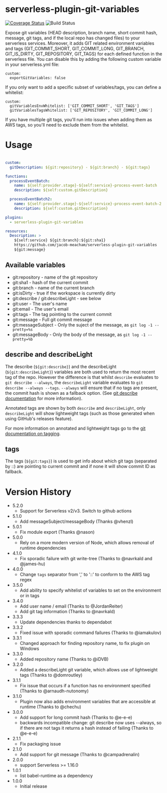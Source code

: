 # serverless-plugin-git-variables
[![Coverage Status](https://coveralls.io/repos/github/jacob-meacham/serverless-plugin-git-variables/badge.svg?branch=develop)](https://coveralls.io/github/jacob-meacham/serverless-plugin-git-variables?branch=develop)
![Build Status](https://github.com/jacob-meacham/serverless-plugin-git-variables/actions/workflows/ci.yml/badge.svg)

Expose git variables (HEAD description, branch name, short commit hash, message, git tags, and if the local repo has changed files) to your serverless services.
Moreover, it adds GIT related environment variables and tags (GIT_COMMIT_SHORT, GIT_COMMIT_LONG, GIT_BRANCH, GIT_IS_DIRTY, GIT_REPOSITORY, GIT_TAGS) for each defined function in the serverless file. You can disable this by adding the following custom variable in your serverless.yml file:

```
custom:
  exportGitVariables: false
```

If you only want to add a specific subset of variables/tags, you can define a whitelist:

```
custom:
  gitVariablesEnvWhitelist: ['GIT_COMMIT_SHORT', 'GIT_TAGS']
  gitVariablesTagsWhitelist: ['GIT_REPOSITORY', 'GIT_COMMIT_LONG']
```

If you have multiple git tags, you'll run into issues when adding them as AWS tags, so you'll need to exclude them from the whitelist.

# Usage
```yaml

custom:
  gitDescription: ${git:repository} - ${git:branch} - ${git:tags}

functions:
  processEventBatch:
    name: ${self:provider.stage}-${self:service}-process-event-batch
    description: ${self:custom.gitDescription}

  processEventBatch2:
    name: ${self:provider.stage}-${self:service}-process-event-batch-2
    description: ${self:custom.gitDescription}

plugins:
  - serverless-plugin-git-variables

resources:
  Description: >
    ${self:service} ${git:branch}:${git:sha1}
    https://github.com/jacob-meacham/serverless-plugin-git-variables
    ${git:message}
```

## Available variables

* git:repository - name of the git repository
* git:sha1 - hash of the current commit
* git:branch - name of the current branch
* git:isDirty - true if the workspace is currently dirty
* git:describe / git:describeLight - see below
* git:user - The user's name
* git:email - The user's email
* git:tags - The tag pointing to the current commit
* git:message - Full git commit message
* git:messageSubject - Only the suject of the message, as `git log -1 --pretty=%s`
* git:messageBody - Only the body of the message, as `git log -1 --pretty=%b`

## describe and describeLight
The describe (`${git:describe}`) and the describeLight (`${git:describeLight}`) variables are both used to return the most recent tag of the repo. However the difference is that whilst `describe` evaluates to `git describe --always`, the `describeLight` variable evaluates to `git describe --always --tags`.
`--always` will ensure that if no tags are present, the commit hash is shown as a fallback option. (See [git describe documentation](https://git-scm.com/docs/git-describe) for more information).

Annotated tags are shown by both `describe` and `describeLight`, only `describeLight` will show lightweight tags (such as those generated when using GitHub's releases feature).

For more information on annotated and lightweight tags go to the [git documentation on tagging](https://git-scm.com/book/en/v2/Git-Basics-Tagging).

## tags

The tags (`${git:tags}`) is used to get info about which git tags (separated by ::) are pointing to current commit and if none it will show commit ID as fallback.

# Version History
* 5.2.0
  - Support for Serverless v2/v3. Switch to github actions
* 5.1.0
  - Add messageSubject/messageBody (Thanks @vhenzl)
* 5.0.1
  - Fix module export (Thanks @nason)
* 5.0.0
  - Rely on a more modern version of Node, which allows removal of runtime dependencies
* 4.1.0
  - Fix sporadic failure with git write-tree (Thanks to @navrkald and @james-hu)
* 4.0.0
  - Change `tags` separator from ',' to '::' to conform to the AWS tag regex
* 3.5.0
  - Add ability to specify whitelist of variables to set on the environment or in tags
* 3.4.0
  - Add user name / email (Thanks to @JordanReiter)
  - Add git tag information (Thanks to @navrkald)
* 3.3.3
  - Update dependencies thanks to dependabot
* 3.3.2
  - Fixed issue with sporadic command failures (Thanks to @iamakulov)
* 3.3.1
  - Changed approach for finding repository name, to fix plugin on Windows
* 3.3.0
  - Added repository name (Thanks to @iDVB)
* 3.2.0
  - Added a describeLight git variable, which allows use of lightweight tags (Thanks to @domroutley)
* 3.1.1
  - Fix issue that occurs if a function has no environment specified (Thanks to @arnaudh-nutonomy)
* 3.1.0
  - Plugin now also adds environment variables that are accessible at runtime (Thanks to @chechu)
* 3.0.0
  - Add support for long commit hash (Thanks to @e-e-e)
  - backwards incompatible change: git describe now uses --always, so if there are not tags it returns a hash instead of failing (Thanks to @e-e-e)
* 2.1.1
  - Fix packaging issue
* 2.1.0
  - Add support for git message (Thanks to @campadrenalin)
* 2.0.0
  - support Serverless >= 1.16.0
* 1.0.1
  - list babel-runtime as a dependency
* 1.0.0
  - Initial release
